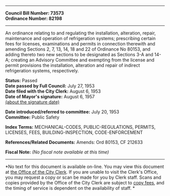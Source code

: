 * * * * *  
  
**Council Bill Number: [](#h0)[](#h2)73573**   
**Ordinance Number: 82198**  
  
* * * * *  
  
An ordinance relating to and regulating the installation, alteration, repair, maintenance and operation of refrigeration systems; prescribing certain fees for licenses, examinations and permits in connection therewith and amending Sections 2, 7, 13, 14, 18 and 22 of Ordinance No 80153, and adding thereto two new sections to be designated as Sections 3-A and 14-A; creating an Advisory Committee and exempting from the license and permit provisions the installation, alteration and repair of indirect refrigeration systems, respectively.  
  
**Status:** Passed   
**Date passed by Full Council:** July 27, 1953   
**Date filed with the City Clerk:** August 6, 1953   
**Date of Mayor's signature:** August 6, 1957   
[(about the signature date)](/~public/approvaldate.htm)   
  
  
**Date introduced/referred to committee:** July 20, 1953   
**Committee:** Public Safety   
  
**Index Terms:** MECHANICAL-CODES, PUBLIC-REGULATIONS, PERMITS, LICENSES, FEES, BUILDING-INSPECTION, CODE-ENFORCEMENT  
  
**References/Related Documents:** Amends: Ord 80153, CF 212633  
  
**Fiscal Note:** *(No fiscal note available at this time)*  
  
* * * * *  
  
*No text for this document is available on-line. You may view this document at [the Office of the City Clerk](http://www.seattle.gov/leg/clerk/contactUs.htm). If you are unable to visit the Clerk's Office, you may request a copy or scan be made for you by Clerk staff. Scans and copies provided by the Office of the City Clerk are subject to [copy fees](http://clerk.seattle.gov/~public/clerkfees.htm), and the timing of service is dependent on the availability of staff. *  
  
  
